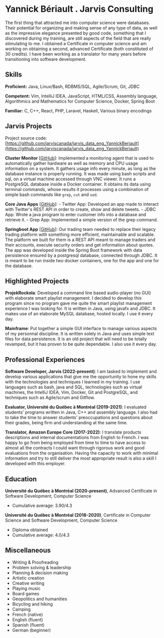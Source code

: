 # Yannick Bériault . Jarvis Consulting

The first thing that attracted me into computer science were databases. Their potential for organizing and making sense of any type of data, as well as the impressive elegance presented by good code, something that I discovered during my training, are still aspects of the field that are really stimulating to me. I obtained a Certificate in computer science and am working on obtaining a second, advanced Certificate (both constituted of 30 credits). I have been working as a translator for many years before transitioning into software development.

## Skills

**Proficient:** Java, Linux/Bash, RDBMS/SQL, Agile/Scrum, Git, JDBC

**Competent:** Vim, IntelliJ IDEA, JavaScript, HTML/CSS, Assembly language, Algorithmics and Mathematics for Computer Science, Docker, Spring Boot

**Familiar:** C, C++, React, PHP, Laravel, Haskell, Various binary encodings

## Jarvis Projects

Project source code: [https://github.com/jarviscanada/jarvis_data_eng_YannickBeriault](https://github.com/jarviscanada/jarvis_data_eng_YannickBeriault)


**Cluster Monitor** [[GitHub](https://github.com/jarviscanada/jarvis_data_eng_YannickBeriault/tree/master/linux_sql)]: Implemented a monitoring agent that is used to automatically gather hardware as well as memory and CPU usage information on a system. It gathers usage info every minute, as long as the database instance is properly running. It was made using bash scripts and sql, on a virtual machine accessed through VNC viewer. It runs a PostgreSQL database inside a Docker container. It obtains its data using terminal commands, whose results it processes using a combination of simple bash commands like `grep`, `cut` and `sed`.

**Core Java Apps** [[GitHub](https://github.com/jarviscanada/jarvis_data_eng_YannickBeriault/tree/master/core_java)]: - Twitter App: Developed an app made to interact with Twitter's REST API in order to create, show and delete tweets. - JDBC App: Wrote a java program to enter customer info into a database and retrieve it. - Grep App: Implemented a simple version of the grep command.

**Springboot App** [[GitHub](https://github.com/jarviscanada/jarvis_data_eng_YannickBeriault/tree/master/springboot)]: Our trading team needed to replace their legacy trading platform with something more efficient, maintainable and scalable. The platform we built for them is a REST API meant to manage traders and their accounts, execute security orders and get information about quotes. The app was developed inside the Spring Boot framework with data persistence ensured by a postgresql database, connected through JDBC. It is meant to be run inside two docker containers, one for the app and one for the database.


## Highlighted Projects
**ProjekRockola**: Developed a command line based audio-player (no GUI) with elaborate smart playlist management. I decided to develop this program since no program gave me quite the smart playlist management experience I was looking for. It is written in Java, using javafx and JDBC. It makes use of an elaborate MySQL database, hosted locally. I use it every day.

**Mainframe**: Put together a simple GUI interface to manage various aspects of my personnal discipline. It is written solely in Java and uses simple text files for data persistence. It is an old project that will need to be totally revamped, but it has proven to be quite dependable. I also use it every day.


## Professional Experiences

**Software Developer, Jarvis (2022-present)**: I am tasked to implement and develop various applications that give me the opportunity to hone my skills with the technologies and techniques I learned in my training. I use languages such as bash, java and SQL, technologies such as virtual machines, the IntelliJ IDEA, Vim, Docker, Git and PostgreSQL, and techniques such as Agile/scrum and Gitflow.

**Evaluator, Université du Québec à Montréal (2019-2021)**: I evaluated students' programs written in Java, C++ and assembly language. I also had to take the time to answer students' preoccupations and questions about their grades, being firm and understanding at the same time.

**Translator, Amazon Europe Core (2017-2022)**: I translate products descriptions and internal documentations from English to French. I was happy to go from being employed from time to time to have access to almost all the contracts I could want through rigorous work and good evaluations from the organisation. Having the capacity to work with minimal information and try to still deliver the most appropriate result is also a skill I developed with this employer.


## Education
**Université du Québec à Montréal (2020-present)**, Advanced Certificate in Software Development, Computer Science
- Cumulative average: 3.90/4.3

**Université du Québec à Montréal (2018-2020)**, Certificate in Computer Science and Software Development, Computer Science
- Diploma obtained
- Cumulative average: 4.0/4.3


## Miscellaneous
- Writing & Proofreading
- Problem solving & leadership
- Planning & decision making
- Artistic creation
- Creative writing
- Playing music
- Board games
- Geopolitics and humanities
- Bicycling and hiking
- Camping
- French (native)
- English (fluent)
- Spanish (fluent)
- German (beginner)
